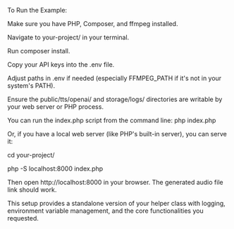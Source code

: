 To Run the Example:


Make sure you have PHP, Composer, and ffmpeg installed.

Navigate to your-project/ in your terminal.

Run composer install.

Copy your API keys into the .env file.

Adjust paths in .env if needed (especially FFMPEG_PATH if it's not in your system's PATH).

Ensure the public/tts/openai/ and storage/logs/ directories are writable by your web server or PHP process.

You can run the index.php script from the command line: php index.php

Or, if you have a local web server (like PHP's built-in server), you can serve it:

cd your-project/

php -S localhost:8000 index.php

Then open http://localhost:8000 in your browser. The generated audio file link should work.

This setup provides a standalone version of your helper class with logging, environment variable management, and the core functionalities you requested.
